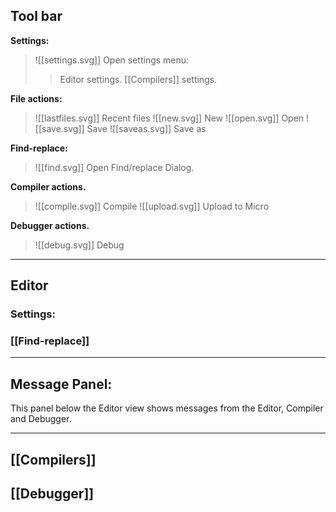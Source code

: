 ## Tool bar

**Settings:**
>  ![[settings.svg]] Open settings menu:
> > Editor settings.
> > [[Compilers]] settings.

**File actions:**
 >  ![[lastfiles.svg]] Recent files 
 >  ![[new.svg]] New
 >  ![[open.svg]] Open
 >  ![[save.svg]] Save
 >  ![[saveas.svg]] Save as

**Find-replace:**
 >  ![[find.svg]] Open Find/replace Dialog.

**Compiler actions.**
 >  ![[compile.svg]] Compile
 >  ![[upload.svg]] Upload to Micro

**Debugger  actions.**
 >  ![[debug.svg]] Debug

---

## Editor

### Settings:

### [[Find-replace]]

---

## Message Panel:
This panel below the Editor view shows messages from the Editor, Compiler and Debugger.

---

## [[Compilers]]
## [[Debugger]]


